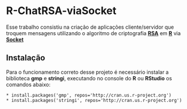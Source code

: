 # R-ChatRSA-viaSocket

Esse trabalho consistiu na criação de aplicações cliente/servidor que troquem mensagens utilizando o algoritmo de criptografia **<a href="https://pt.wikipedia.org/wiki/RSA_(sistema_criptogr%C3%A1fico)">RSA</a>** em **<a href="https://www.r-project.org/">R</a>** via **<a href="https://pt.wikipedia.org/wiki/Soquete_de_rede">Socket</a>**

## Instalação

Para o funcionamento correto desse projeto é necessário instalar a biblioteca **gmp** e **stringi**, executando no console do **R** ou **RStudio** os comandos abaixo:
```
* install.packages('gmp', repos='http://cran.us.r-project.org')
* install.packages('stringi', repos='http://cran.us.r-project.org')
```
